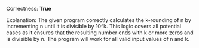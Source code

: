 Correctness: **True**

Explanation: The given program correctly calculates the k-rounding of n by incrementing n until it is divisible by 10^k. This logic covers all potential cases as it ensures that the resulting number ends with k or more zeros and is divisible by n. The program will work for all valid input values of n and k.